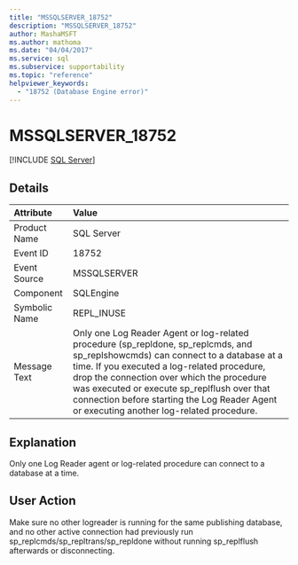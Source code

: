 ```yaml
---
title: "MSSQLSERVER_18752"
description: "MSSQLSERVER_18752"
author: MashaMSFT
ms.author: mathoma
ms.date: "04/04/2017"
ms.service: sql
ms.subservice: supportability
ms.topic: "reference"
helpviewer_keywords:
  - "18752 (Database Engine error)"
---
```

# MSSQLSERVER_18752
 [!INCLUDE [SQL Server](../../includes/applies-to-version/sqlserver.md)]
  
## Details  
  
| Attribute | Value |  
| :-------- | :---- |  
|Product Name|SQL Server|  
|Event ID|18752|  
|Event Source|MSSQLSERVER|  
|Component|SQLEngine|  
|Symbolic Name|REPL_INUSE|  
|Message Text|Only one Log Reader Agent or log-related procedure (sp_repldone, sp_replcmds, and sp_replshowcmds) can connect to a database at a time. If you executed a log-related procedure, drop the connection over which the procedure was executed or execute sp_replflush over that connection before starting the Log Reader Agent or executing another log-related procedure.|  
  
## Explanation  
Only one Log Reader agent or log-related procedure can connect to a database at a time.  
  
## User Action  
Make sure no other logreader is running for the same publishing database, and no other active connection had previously run sp_replcmds/sp_repltrans/sp_repldone without running sp_replflush afterwards or disconnecting.  
  
